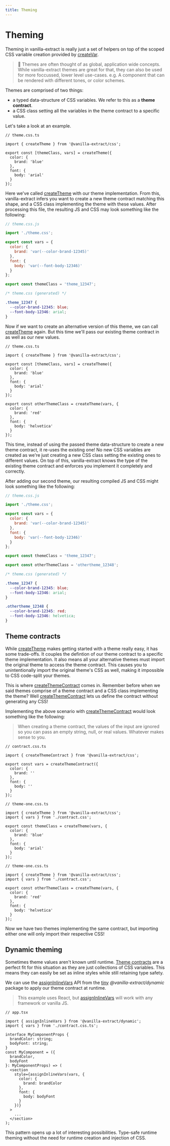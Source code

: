 ```yaml
---
title: Theming
---
```


# Theming

Theming in vanilla-extract is really just a set of helpers on top of the scoped CSS variable creation provided by [createVar](/documentation/api/create-var).

> 🧠 Themes are often thought of as global, application wide concepts.
> While vanilla-extract themes are great for that, they can also be used for more foccussed, lower level use-cases.
> e.g. A component that can be rendered with different tones, or color schemes.

Themes are comprised of two things:

- a typed data-structure of CSS variables. We refer to this as a **theme contract**.
- a CSS class setting all the variables in the theme contract to a specific value.

Let's take a look at an example.

```tsx
// theme.css.ts

import { createTheme } from '@vanilla-extract/css';

export const [themeClass, vars] = createTheme({
  color: {
    brand: 'blue'
  },
  font: {
    body: 'arial'
  }
});
```

Here we've called [createTheme] with our theme implementation.
From this, vanilla-extract infers you want to create a new theme contract matching this shape, and a CSS class implementing the theme with these values.
After processing this file, the resulting JS and CSS may look something like the following:

```js
// theme.css.js

import './theme.css';

export const vars = {
  color: {
    brand: 'var(--color-brand-12345)'
  },
  font: {
    body: 'var(--font-body-12346)'
  }
};

export const themeClass = 'theme_12347';
```

```css
/* theme.css (generated) */

.theme_12347 {
  --color-brand-12345: blue;
  --font-body-12346: arial;
}
```

Now if we want to create an alternative version of this theme, we can call [createTheme] again.
But this time we'll pass our existing theme contract in as well as our new values.

```tsx
// theme.css.ts

import { createTheme } from '@vanilla-extract/css';

export const [themeClass, vars] = createTheme({
  color: {
    brand: 'blue'
  },
  font: {
    body: 'arial'
  }
});

export const otherThemeClass = createTheme(vars, {
  color: {
    brand: 'red'
  },
  font: {
    body: 'helvetica'
  }
});
```

This time, instead of using the passed theme data-structure to create a new theme contract, it re-uses the existing one!
No new CSS variables are created as we're just creating a new CSS class setting the existing ones to different values.
On top of this, vanilla-extract knows the type of the existing theme contract and enforces you implement it completely and correctly.

After adding our second theme, our resulting compiled JS and CSS might look something like the following:

```js
// theme.css.js

import './theme.css';

export const vars = {
  color: {
    brand: 'var(--color-brand-12345)'
  },
  font: {
    body: 'var(--font-body-12346)'
  }
};

export const themeClass = 'theme_12347';

export const otherThemeClass = 'othertheme_12348';
```

```css
/* theme.css (generated) */

.theme_12347 {
  --color-brand-12345: blue;
  --font-body-12346: arial;
}

.othertheme_12348 {
  --color-brand-12345: red;
  --font-body-12346: helvetica;
}
```

## Theme contracts

While [createTheme] makes getting started with a theme really easy, it has some trade-offs.
It couples the defintion of our theme contract to a specific theme implementation.
It also means all your alternative themes must import the original theme to access the theme contract.
This causes you to unintentionally import the original theme's CSS as well, making it impossible to CSS code-split your themes.

This is where [createThemeContract] comes in. Remember before when we said themes comprise of a theme contract and a CSS class implementing the theme? Well [createThemeContract] lets us define the contract without generating any CSS!

Implementing the above scenario with [createThemeContract] would look something like the following:

> When creating a theme contract, the values of the input are ignored so you can pass an empty string, null, or real values. Whatever makes sense to you.

```tsx
// contract.css.ts

import { createThemeContract } from '@vanilla-extract/css';

export const vars = createThemeContract({
  color: {
    brand: ''
  },
  font: {
    body: ''
  }
});
```

```tsx
// theme-one.css.ts

import { createTheme } from '@vanilla-extract/css';
import { vars } from './contract.css';

export const themeClass = createTheme(vars, {
  color: {
    brand: 'blue'
  },
  font: {
    body: 'arial'
  }
});
```

```tsx
// theme-one.css.ts

import { createTheme } from '@vanilla-extract/css';
import { vars } from './contract.css';

export const otherThemeClass = createTheme(vars, {
  color: {
    brand: 'red'
  },
  font: {
    body: 'helvetica'
  }
});
```

Now we have two themes implementing the same contract, but importing either one will only import their respective CSS!

## Dynamic theming

Sometimes theme values aren't known until runtime.
[Theme contracts](#theme-contracts) are a perfect fit for this situation as they are just collections of CSS variables.
This means they can easily be set as inline styles while still retaining type safety.

We can use the [assignInlineVars] API from the [tiny](https://bundlephobia.com/package/@vanilla-extract/dynamic) _@vanilla-extract/dynamic_ package to apply our theme contract at runtime.

> This example uses React, but [assignInlineVars] will work with any framework or vanilla JS.

```tsx
// app.tsx

import { assignInlineVars } from '@vanilla-extract/dynamic';
import { vars } from './contract.css.ts';

interface MyComponentProps {
  brandColor: string;
  bodyFont: string;
}
const MyComponent = ({
  brandColor,
  bodyFont
}: MyComponentProps) => (
  <section
    style={assignInlineVars(vars, {
      color: {
        brand: brandColor
      },
      font: {
        body: bodyFont
      }
    })}
  >
    ...
  </section>
);
```

This pattern opens up a lot of interesting possibilities. Type-safe runtime theming without the need for runtime creation and injection of CSS.

[createtheme]: /documentation/api/create-theme/
[createthemecontract]: /documentation/api/create-theme/
[assigninlinevars]: /documentation/packages/dynamic/#assigninlinevars
[theme-contracts]: #theme-contracts
